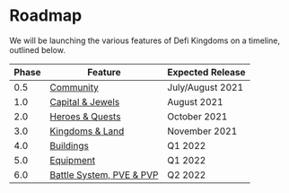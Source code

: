 # Roadmap

We will be launching the various features of Defi Kingdoms on a timeline, outlined below.

| Phase | Feature | Expected Release |
| ------ | ----------- | ----------- |
| 0.5 | [Community](roadmap/phase-0.5-community.md)      | July/August 2021       |
| 1.0 | [Capital & Jewels](roadmap/phase-1-dex.md)  | August 2021        |
| 2.0 | [Heroes & Quests](roadmap/phase-3-heroes.md)  | October 2021        |
| 3.0 | [Kingdoms & Land](roadmap/phase-2-world-map-and-land.md)  | November 2021        |
| 4.0 | [Buildings](roadmap/phase-4-buildings.md)  | Q1 2022        |
| 5.0 | [Equipment](roadmap/phase-5-equipment.md) | Q1 2022        |
| 6.0 | [Battle System, PVE & PVP](roadmap/phase-6-battle-system-pve-and-pvp.md) | Q2 2022        |
